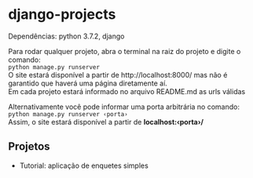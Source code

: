 # django-projects

Dependências: python 3.7.2, django

Para rodar qualquer projeto, abra o terminal na raiz do projeto e digite o comando:<br/>
`python manage.py runserver`<br/>
O site estará disponível a partir de http://localhost:8000/ mas não é garantido que haverá uma página diretamente aí.<br/>
Em cada projeto estará informado no arquivo README.md as urls válidas

Alternativamente você pode informar uma porta arbitrária no comando:<br/>
`python manage.py runserver ‹porta›`<br/>
Assim, o site estará disponível a partir de **localhost:‹porta›/**

## Projetos
* Tutorial: aplicação de enquetes simples
